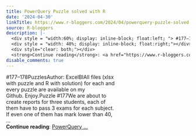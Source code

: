 ```yaml
---
title: PowerQuery Puzzle solved with R
date: '2024-04-30'
linkTitle: https://www.r-bloggers.com/2024/04/powerquery-puzzle-solved-with-r-23/
source: R-bloggers
description: |-
  <div style = "width:60%; display: inline-block; float:left; "> #177–178PuzzlesAuthor: ExcelBIAll files (xlsx with puzzle and R with solution) for each and every puzzle are available on my Github. Enjoy.Puzzle #177We are about to create reports for three students, each of them have to pass 3 exams for each subject. If even one of them has mark lower than 40, ...</div>
  <div style = "width: 40%; display: inline-block; float:right;"></div>
  <div style="clear: both;"></div>
  <strong>Continue reading</strong>: <a href="https://www.r-bloggers.com/2024/04/powerquery-puzzle-solved-with-r-23/">PowerQuery ...
disable_comments: true
---
```

<div style = "width:60%; display: inline-block; float:left; "> #177–178PuzzlesAuthor: ExcelBIAll files (xlsx with puzzle and R with solution) for each and every puzzle are available on my Github. Enjoy.Puzzle #177We are about to create reports for three students, each of them have to pass 3 exams for each subject. If even one of them has mark lower than 40, ...</div>
<div style = "width: 40%; display: inline-block; float:right;"></div>
<div style="clear: both;"></div>
<strong>Continue reading</strong>: <a href="https://www.r-bloggers.com/2024/04/powerquery-puzzle-solved-with-r-23/">PowerQuery ...